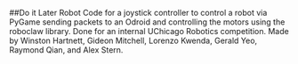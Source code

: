 ##Do it Later Robot
Code for a joystick controller to control a robot via PyGame sending packets to an Odroid and controlling the motors using the roboclaw library. Done for an internal UChicago Robotics competition. Made by Winston Hartnett, Gideon Mitchell, Lorenzo Kwenda, Gerald Yeo, Raymond Qian, and Alex Stern. 

